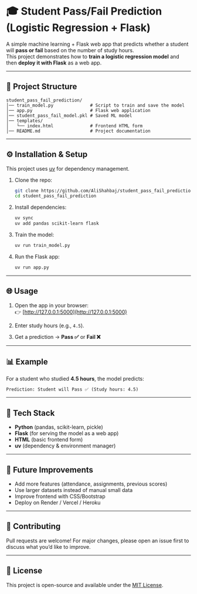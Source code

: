 # 🎓 Student Pass/Fail Prediction (Logistic Regression + Flask)

A simple machine learning + Flask web app that predicts whether a student will **pass or fail** based on the number of study hours.  
This project demonstrates how to **train a logistic regression model** and then **deploy it with Flask** as a web app.

---

## 📂 Project Structure
```
student_pass_fail_prediction/
│── train_model.py              # Script to train and save the model
│── app.py                      # Flask web application
│── student_pass_fail_model.pkl # Saved ML model
│── templates/
│   └── index.html              # Frontend HTML form
│── README.md                   # Project documentation
```

---

## ⚙️ Installation & Setup

This project uses [uv](https://docs.astral.sh/uv/) for dependency management.

1. Clone the repo:
   ```bash
   git clone https://github.com/AliShahbaj/student_pass_fail_prediction.git
   cd student_pass_fail_prediction
   ```

2. Install dependencies:
   ```bash
   uv sync
   uv add pandas scikit-learn flask
   ```

3. Train the model:
   ```bash
   uv run train_model.py
   ```

4. Run the Flask app:
   ```bash
   uv run app.py
   ```

---

## 🌐 Usage
1. Open the app in your browser:  
   👉 [http://127.0.0.1:5000](http://127.0.0.1:5000)

2. Enter study hours (e.g., `4.5`).

3. Get a prediction → **Pass ✅** or **Fail ❌**

---

## 📊 Example
For a student who studied **4.5 hours**, the model predicts:

```
Prediction: Student will Pass ✅ (Study hours: 4.5)
```

---

## 🔧 Tech Stack
- **Python** (pandas, scikit-learn, pickle)
- **Flask** (for serving the model as a web app)
- **HTML** (basic frontend form)
- **uv** (dependency & environment manager)

---

## 🚀 Future Improvements
- Add more features (attendance, assignments, previous scores)
- Use larger datasets instead of manual small data
- Improve frontend with CSS/Bootstrap
- Deploy on Render / Vercel / Heroku

---

## 🤝 Contributing
Pull requests are welcome! For major changes, please open an issue first to discuss what you’d like to improve.

---

## 📜 License
This project is open-source and available under the [MIT License](LICENSE).
